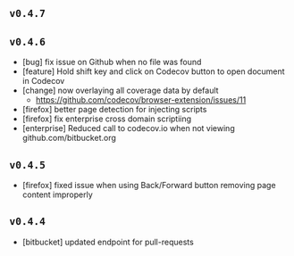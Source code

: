 ## `v0.4.7`

## `v0.4.6`
- [bug] fix issue on Github when no file was found
- [feature] Hold shift key and click on Codecov button to open document in Codecov
- [change] now overlaying all coverage data by default
  - https://github.com/codecov/browser-extension/issues/11
- [firefox] better page detection for injecting scripts
- [firefox] fix enterprise cross domain scriptiing
- [enterprise] Reduced call to codecov.io when not viewing github.com/bitbucket.org

## `v0.4.5`
- [firefox] fixed issue when using Back/Forward button removing page content improperly

## `v0.4.4`
- [bitbucket] updated endpoint for pull-requests

